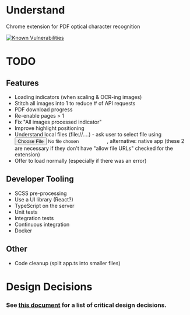 # Understand
Chrome extension for PDF optical character recognition

[![Known Vulnerabilities](https://snyk.io/test/github/andrew4699/understand/badge.svg?targetFile=src%2Fserver%2Fpackage.json)](https://snyk.io/test/github/andrew4699/understand?targetFile=src%2Fserver%2Fpackage.json)

# TODO
## Features
* Loading indicators (when scaling & OCR-ing images)
* Stitch all images into 1 to reduce # of API requests
* PDF download progress
* Re-enable pages > 1
* Fix "All images processed indicator"
* Improve highlight positioning
* Understand local files (file://....) - ask user to select file using <input type="file">, alternative: native app (these 2 are necessary if they don't have "allow file URLs" checked for the extension)
* Offer to load normally (especially if there was an error)

## Developer Tooling
* SCSS pre-processing
* Use a UI library (React?)
* TypeScript on the server
* Unit tests
* Integration tests
* Continuous integration
* Docker

## Other
* Code cleanup (split app.ts into smaller files)

# Design Decisions
### See [this document](/DESIGN_DECISIONS.md) for a list of critical design decisions.